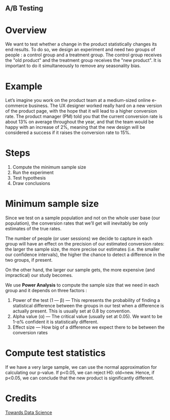 ## A/B Testing

# Overview

We want to test whether a change in the product statistically changes its end results. To do so, 
we design an experiment and need two groups of people : a control group and a treatment group. The 
control group receives the "old product" and the treatment group receives the "new product". It is important
to do it simultaneously to remove any seasonality bias.

# Example

Let’s imagine you work on the product team at a medium-sized online e-commerce business. 
The UX designer worked really hard on a new version of the product page, 
with the hope that it will lead to a higher conversion rate. The product manager 
(PM) told you that the current conversion rate is about 13% on average throughout the 
year, and that the team would be happy with an increase of 2%, meaning that the new 
design will be considered a success if it raises the conversion rate to 15%.

# Steps

1. Compute the minimum sample size
2. Run the experiment
3. Test hypothesis
4. Draw conclusions

# Minimum sample size

Since we test on a sample population and not on the whole user base (our population), 
the conversion rates that we’ll get will inevitably be only estimates of the true rates.

The number of people (or user sessions) we decide to capture in each group will have an 
effect on the precision of our estimated conversion rates: the larger the sample size, 
the more precise our estimates (i.e. the smaller our confidence intervals), 
the higher the chance to detect a difference in the two groups, if present.

On the other hand, the larger our sample gets, the more expensive (and impractical) our study becomes.

We use **Power Analysis** to compute the sample size that we need in each group and it depends on three factors :

1. Power of the test (1 — β) — This represents the probability of finding a statistical difference between the groups in our test when a difference is actually present. This is usually set at 0.8 by convention.
2. Alpha value (α) — The critical value (usually set at 0.05). We want to be 1-α% confident it is statistically different.
3. Effect size — How big of a difference we expect there to be between the conversion rates

# Compute test statistics

If we have a very large sample, we can use the normal approximation for calculating our p-value.
If p<0.05, we can reject H0: old=new. Hence, if p<0.05, we can conclude that the new product is significantly different.

# Credits

[Towards Data Science](https://towardsdatascience.com/ab-testing-with-python-e5964dd66143)